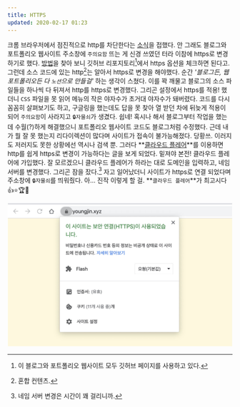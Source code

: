 ```yaml
---
title: HTTPS
updated: 2020-02-17 01:23
---
```


크롬 브라우저에서 점진적으로 http를 차단한다는 [소식](https://blog.chromium.org/2020/02/protecting-users-from-insecure.html)을 접했다. 안 그래도 블로그와 포트폴리오 웹사이트 주소창에 `주의요함` 뜨는 게 신경 쓰였던 터라 이참에 https로 변경하기로 했다. [방법](https://help.github.com/en/github/working-with-github-pages/securing-your-github-pages-site-with-https)을 찾아 보니 깃허브 리포지토리[^1]에서 https 옵션을 체크하면 된다고. 그런데 소스 코드에 있는 http[^2]는 알아서 https로 변경을 해야했다. 순간 _'블로그든, 웹 포트폴리오든 다 `노션`으로 만들걸'_ 하는 생각이 스쳤다. 이를 꽉 깨물고 블로그의 소스 파일들을 하나씩 다 뒤져서 http를 https로 변경했다. 그리곤 설정에서 https를 적용! 했더니 `CSS` 파일을 못 읽어 메뉴의 작은 야자수가 초거대 야자수가 돼버렸다. 코드를 다시 꼼꼼히 살펴보기도 하고, 구글링을 했는데도 답을 못 찾아 열 받던 차에 뒤늦게 적용이 되어 `주의요함`이 사라지고 `🔒자물쇠`가 생겼다. 쉽네! 혹시나 해서 블로그부터 작업을 했는데 수월(?)하게 해결했으니 포트폴리오 웹사이트 코드도 블로그처럼 수정했다. 근데 내가 뭘 잘 못 했는지 리다이렉션이 많다며 사이트가 접속이 불가능해졌다. 당황쓰. 이러지도 저러지도 못한 상황에선 역시나 검색 뿐. 그러다 **[클라우드 플레어](https://www.cloudflare.com/)**를 이용하면 http를 쉽게 https로 변경이 가능하다는 글을 보게 되었다. 밑져야 본전! 클라우드 플레어에 가입했다. 잘 모르겠으니 클라우드 플레어가 하라는 대로 도메인을 입력하고, 네임서버를 변경했다. 그리곤 잠을 잤다.[^3] 자고 일어났더니 사이트가 https로 연결 되었다며 주소창에 `🔒자물쇠`를 띄워줬다. 아… 진작 이렇게 할 걸. **`클라우드 플레어`**가 최고시다 👍⭐️🏆🎉

![Img](/assets/img_https.jpg)

[^1]:이 블로그와 포트폴리오 웹사이트 모두 깃허브 페이지를 사용하고 있다.
[^2]:혼합 컨텐츠.
[^3]:네임 서버 변경은 시간이 꽤 걸리니까.
